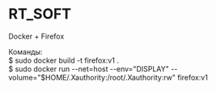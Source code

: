 # RT_SOFT
Docker + Firefox  

Команды:  
$ sudo docker build -t firefox:v1 .  
$ sudo docker run --net=host --env="DISPLAY" --volume="$HOME/.Xauthority:/root/.Xauthority:rw" firefox:v1

